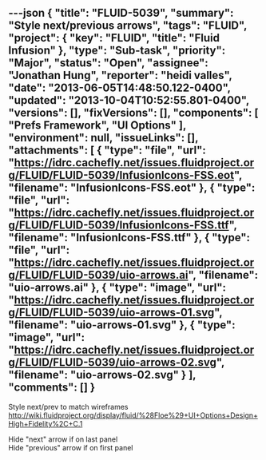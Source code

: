 ---json
{
  "title": "FLUID-5039",
  "summary": "Style next/previous arrows",
  "tags": "FLUID",
  "project": {
    "key": "FLUID",
    "title": "Fluid Infusion"
  },
  "type": "Sub-task",
  "priority": "Major",
  "status": "Open",
  "assignee": "Jonathan Hung",
  "reporter": "heidi valles",
  "date": "2013-06-05T14:48:50.122-0400",
  "updated": "2013-10-04T10:52:55.801-0400",
  "versions": [],
  "fixVersions": [],
  "components": [
    "Prefs Framework",
    "UI Options"
  ],
  "environment": null,
  "issueLinks": [],
  "attachments": [
    {
      "type": "file",
      "url": "https://idrc.cachefly.net/issues.fluidproject.org/FLUID/FLUID-5039/InfusionIcons-FSS.eot",
      "filename": "InfusionIcons-FSS.eot"
    },
    {
      "type": "file",
      "url": "https://idrc.cachefly.net/issues.fluidproject.org/FLUID/FLUID-5039/InfusionIcons-FSS.ttf",
      "filename": "InfusionIcons-FSS.ttf"
    },
    {
      "type": "file",
      "url": "https://idrc.cachefly.net/issues.fluidproject.org/FLUID/FLUID-5039/uio-arrows.ai",
      "filename": "uio-arrows.ai"
    },
    {
      "type": "image",
      "url": "https://idrc.cachefly.net/issues.fluidproject.org/FLUID/FLUID-5039/uio-arrows-01.svg",
      "filename": "uio-arrows-01.svg"
    },
    {
      "type": "image",
      "url": "https://idrc.cachefly.net/issues.fluidproject.org/FLUID/FLUID-5039/uio-arrows-02.svg",
      "filename": "uio-arrows-02.svg"
    }
  ],
  "comments": []
}
---
Style next/prev to match wireframes\
<http://wiki.fluidproject.org/display/fluid/%28Floe%29+UI+Options+Design+High+Fidelity%2C+C.1>

Hide "next" arrow if on last panel\
Hide "previous" arrow if on first panel

        